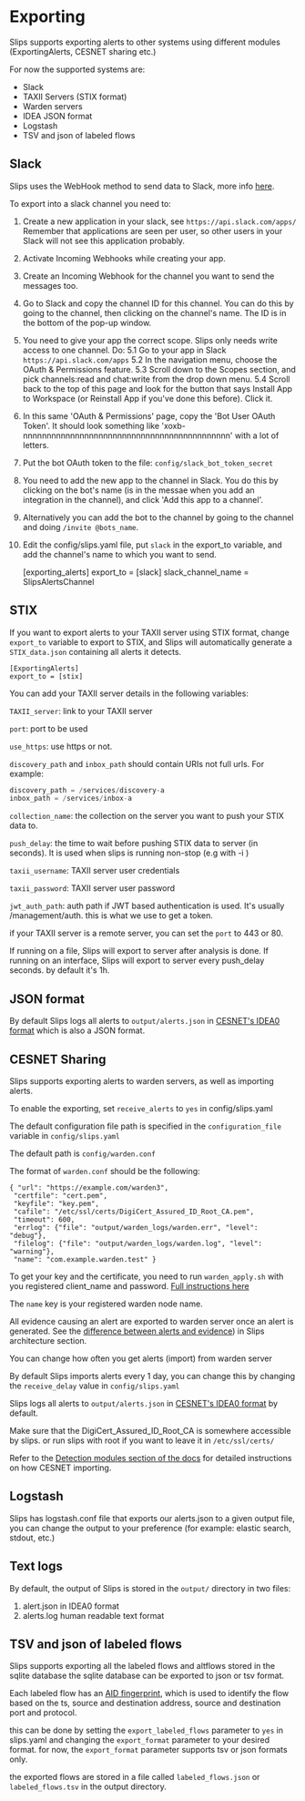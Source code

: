 # Exporting

Slips supports exporting alerts to other systems using different modules (ExportingAlerts, CESNET sharing etc.)

For now the supported systems are:

- Slack
- TAXII Servers (STIX format)
- Warden servers
- IDEA JSON format
- Logstash
- TSV and json of labeled flows

## Slack
Slips uses the WebHook method to send data to Slack, more info [here](https://api.slack.com/messaging/webhooks).

To export into a slack channel you need to:

1. Create a new application in your slack, see `https://api.slack.com/apps/`
Remember that applications are seen per user, so other users in your Slack will not see this application probably.
2. Activate Incoming Webhooks while creating your app.
3. Create an Incoming Webhook for the channel you want to send the messages too.
4. Go to Slack and copy the channel ID for this channel.
You can do this by going to the channel, then clicking on the channel's name. The ID is in the bottom of the pop-up window.
5. You need to give your app the correct scope. Slips only needs write access to one channel. Do:
5.1 Go to your app in Slack `https://api.slack.com/apps`
5.2 In the navigation menu, choose the OAuth & Permissions feature.
5.3 Scroll down to the Scopes section, and pick channels:read and chat:write from the drop down menu.
5.4 Scroll back to the top of this page and look for the button that says Install App to Workspace (or Reinstall App if you've done this before). Click it.
6. In this same 'OAuth & Permissions' page, copy the 'Bot User OAuth Token'. It should look something like 'xoxb-nnnnnnnnnnnnnnnnnnnnnnnnnnnnnnnnnnnnnnnnnnnn' with a lot of letters.
7. Put the bot OAuth token to the file: ```config/slack_bot_token_secret```
8. You need to add the new app to the channel in Slack. You do this by clicking on the bot's name (is in the messae when you add an integration in the channel), and click 'Add this app to a channel'.
9. Alternatively you can add the bot to the channel by going to the channel and doing ```/invite @bots_name```.
9. Edit the config/slips.yaml file, put `slack` in the export\_to variable, and add the channel's name to which you want to send.

    [exporting_alerts]
    export_to = [slack]
    slack_channel_name = SlipsAlertsChannel


## STIX

If you want to export alerts to your TAXII server using STIX format, change ```export_to``` variable to export to STIX, and Slips will automatically generate a
```STIX_data.json``` containing all alerts it detects.


    [ExportingAlerts]
    export_to = [stix]


You can add your TAXII server details in the following variables:

```TAXII_server```: link to your TAXII server

```port```: port to be used

```use_https```: use https or not.

```discovery_path``` and ```inbox_path``` should contain URIs not full urls. For example:

```python
discovery_path = /services/discovery-a
inbox_path = /services/inbox-a
```

```collection_name```: the collection on the server you want to push your STIX data to.

```push_delay```: the time to wait before pushing STIX data to server (in seconds).
It is used when slips is running non-stop (e.g with -i )

```taxii_username```: TAXII server user credentials

```taxii_password```: TAXII server user password

```jwt_auth_path```: auth path if JWT based authentication is used. It's usually /management/auth. this is what we
use to get a token.


if your TAXII server is a remote server, you can set the ```port``` to 443 or 80.

If running on a file, Slips will export to server after analysis is done.
If running on an interface, Slips will export to server every push_delay seconds. by default it's 1h.

## JSON format


By default Slips logs all alerts to ```output/alerts.json``` in [CESNET's IDEA0 format](https://idea.cesnet.cz/en/index) which is also a JSON format.

## CESNET Sharing

Slips supports exporting alerts to warden servers, as well as importing alerts.

To enable the exporting, set ```receive_alerts``` to ```yes``` in config/slips.yaml

The default configuration file path is specified in the ```configuration_file``` variable in ```config/slips.yaml```

The default path is ```config/warden.conf```

The format of ```warden.conf``` should be the following:

  ```
 { "url": "https://example.com/warden3",
   "certfile": "cert.pem",
   "keyfile": "key.pem",
   "cafile": "/etc/ssl/certs/DigiCert_Assured_ID_Root_CA.pem",
   "timeout": 600,
   "errlog": {"file": "output/warden_logs/warden.err", "level": "debug"},
   "filelog": {"file": "output/warden_logs/warden.log", "level": "warning"},
   "name": "com.example.warden.test" }
```
To get your key and the certificate, you need to run ```warden_apply.sh``` with you registered client_name and password. [Full instructions here](https://warden.cesnet.cz/en/index)

The ```name``` key is your registered warden node name.

All evidence causing an alert are exported to warden server once an alert is generated.
See the [difference between alerts and evidence](https://stratospherelinuxips.readthedocs.io/en/develop/architecture.html)) in Slips architecture section.

You can change how often you get alerts (import) from warden server

By default Slips imports alerts every 1 day, you can change this by changing the ```receive_delay``` value in ```config/slips.yaml```

Slips logs all alerts to ```output/alerts.json``` in
[CESNET's IDEA0 format](https://idea.cesnet.cz/en/index) by default.

Make sure that the DigiCert_Assured_ID_Root_CA is somewhere accessible by slips. or run slips with
root if you want to leave it in ```/etc/ssl/certs/```

Refer to the [Detection modules section of the docs](https://stratospherelinuxips.readthedocs.io/en/develop/detection_modules.html#cesnet-sharing-module)
for detailed instructions on how CESNET importing.


## Logstash

Slips has logstash.conf file that exports our alerts.json to a given output file,
you can change the output to your preference (for example: elastic search, stdout, etc.)

## Text logs

By default, the output of Slips is stored in the ```output/``` directory in two files:


1. alert.json in IDEA0 format
2. alerts.log human readable text format

## TSV and json of labeled flows

Slips supports exporting all the labeled flows and altflows stored in the sqlite database
the sqlite database can be exported to json or tsv format.

Each labeled flow has an [AID fingerprint](https://pypi.org/project/aid-hash/), which is used to identify the flow based on the ts,
source and destination address, source and destination port and protocol.


this can be done by setting the ```export_labeled_flows``` parameter to ```yes``` in slips.yaml and changing
the ```export_format``` parameter to your desired format.
for now, the ```export_format``` parameter supports tsv or json formats only.

the exported flows are stored in a file called ```labeled_flows.json``` or ```labeled_flows.tsv``` in the output directory.
